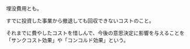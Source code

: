 埋没費用とも。

すでに投資した事業から撤退しても回収できないコストのこと。

それまでに費やしたコストを惜しんで、今後の意思決定に影響を与えることを「サンクコスト効果」や「コンコルド効果」という。
